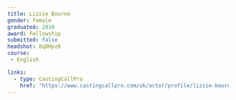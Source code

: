 ```yaml
---
title: Lizzie Bourne
gender: female
graduated: 2010
award: Fellowship
submitted: false
headshot: 8qDHpz8
course:
 - English

links:
  - type: CastingCallPro
    href: "https://www.castingcallpro.com/uk/actor/profile/lizzie-bourne"
---
```


